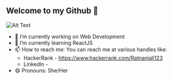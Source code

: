 ## Welcome to my Github 👋
![Alt Text](./giphy.gif)
- 🔭 I’m currently working on Web Development
- 🌱 I’m currently learning ReactJS
- 📫 How to reach me: You can reach me at various handles like:
  * HackerRank - https://www.hackerrank.com/Ratnanjali123
  * LinkedIn - 
- 😄 Pronouns: She/Her
<!--
**RatnanjaliSatsangi/RatnanjaliSatsangi** is a ✨ _special_ ✨ repository because its `README.md` (this file) appears on your GitHub profile.

Here are some ideas to get you started:

-->
